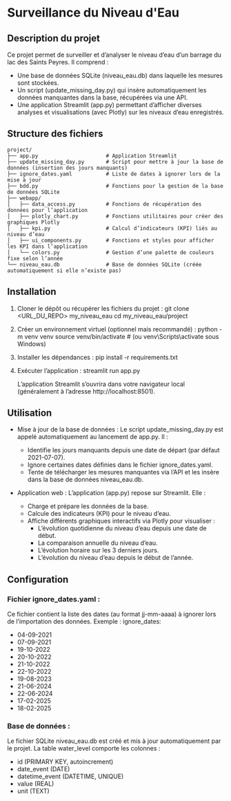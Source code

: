 # Surveillance du Niveau d'Eau

## Description du projet

Ce projet permet de surveiller et d’analyser le niveau d’eau d’un barrage du lac des Saints Peyres. Il comprend :

- Une base de données SQLite (niveau_eau.db) dans laquelle les mesures sont stockées.
- Un script (update_missing_day.py) qui insère automatiquement les données manquantes dans la base, récupérées via une API.
- Une application Streamlit (app.py) permettant d’afficher diverses analyses et visualisations (avec Plotly) sur les niveaux d’eau enregistrés.

## Structure des fichiers

```
project/
├── app.py                      # Application Streamlit
├── update_missing_day.py       # Script pour mettre à jour la base de données (insertion des jours manquants)
├── ignore_dates.yaml           # Liste de dates à ignorer lors de la mise à jour
├── bdd.py                      # Fonctions pour la gestion de la base de données SQLite
├── webapp/
│   ├── data_access.py          # Fonctions de récupération des données pour l’application
│   ├── plotly_chart.py         # Fonctions utilitaires pour créer des graphiques Plotly
│   ├── kpi.py                  # Calcul d’indicateurs (KPI) liés au niveau d’eau
│   ├── ui_components.py        # Fonctions et styles pour afficher les KPI dans l’application
│   └── colors.py               # Gestion d’une palette de couleurs fixe selon l’année
└── niveau_eau.db               # Base de données SQLite (créée automatiquement si elle n’existe pas)
```

## Installation

1. Cloner le dépôt ou récupérer les fichiers du projet :
   git clone <URL_DU_REPO> my_niveau_eau
   cd my_niveau_eau/project

2. Créer un environnement virtuel (optionnel mais recommandé) :
   python -m venv venv
   source venv/bin/activate  # (ou venv\Scripts\activate sous Windows)

3. Installer les dépendances :
   pip install -r requirements.txt

4. Exécuter l’application :
   streamlit run app.py

   L’application Streamlit s’ouvrira dans votre navigateur local (généralement à l’adresse http://localhost:8501).

## Utilisation

- Mise à jour de la base de données :
  Le script update_missing_day.py est appelé automatiquement au lancement de app.py. Il :
    - Identifie les jours manquants depuis une date de départ (par défaut 2021-07-07).
    - Ignore certaines dates définies dans le fichier ignore_dates.yaml.
    - Tente de télécharger les mesures manquantes via l’API et les insère dans la base de données niveau_eau.db.

- Application web :
  L’application (app.py) repose sur Streamlit. Elle :
    - Charge et prépare les données de la base.
    - Calcule des indicateurs (KPI) pour le niveau d’eau.
    - Affiche différents graphiques interactifs via Plotly pour visualiser :
        - L’évolution quotidienne du niveau d’eau depuis une date de début.
        - La comparaison annuelle du niveau d’eau.
        - L’évolution horaire sur les 3 derniers jours.
        - L’évolution du niveau d’eau depuis le début de l’année.

## Configuration

### Fichier ignore_dates.yaml :
Ce fichier contient la liste des dates (au format jj-mm-aaaa) à ignorer lors de l’importation des données.
Exemple :
ignore_dates:
- 04-09-2021
- 07-09-2021
- 19-10-2022
- 20-10-2022
- 21-10-2022
- 22-10-2022
- 19-08-2023
- 21-06-2024
- 22-06-2024
- 17-02-2025
- 18-02-2025

### Base de données :
Le fichier SQLite niveau_eau.db est créé et mis à jour automatiquement par le projet. La table water_level comporte les colonnes :
- id (PRIMARY KEY, autoincrement)
- date_event (DATE)
- datetime_event (DATETIME, UNIQUE)
- value (REAL)
- unit (TEXT)